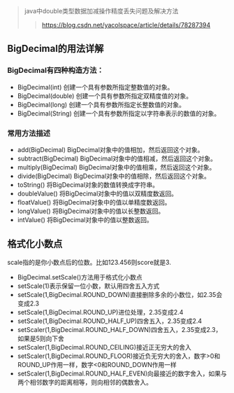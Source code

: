 > java中double类型数据加减操作精度丢失问题及解决方法
>> https://blog.csdn.net/yacolspace/article/details/78287394

## BigDecimal的用法详解
### BigDecimal有四种构造方法：
* BigDecimal(int)       创建一个具有参数所指定整数值的对象。
* BigDecimal(double) 创建一个具有参数所指定双精度值的对象。
* BigDecimal(long)    创建一个具有参数所指定长整数值的对象。
* BigDecimal(String) 创建一个具有参数所指定以字符串表示的数值的对象。
### 常用方法描述
* add(BigDecimal)        BigDecimal对象中的值相加，然后返回这个对象。
* subtract(BigDecimal) BigDecimal对象中的值相减，然后返回这个对象。
* multiply(BigDecimal)  BigDecimal对象中的值相乘，然后返回这个对象。
* divide(BigDecimal)     BigDecimal对象中的值相除，然后返回这个对象。
* toString()                将BigDecimal对象的数值转换成字符串。
* doubleValue()          将BigDecimal对象中的值以双精度数返回。
* floatValue()             将BigDecimal对象中的值以单精度数返回。
* longValue()             将BigDecimal对象中的值以长整数返回。
* intValue()               将BigDecimal对象中的值以整数返回。
## 格式化小数点
scale指的是你小数点后的位数。比如123.456则score就是3.
* BigDecimal.setScale()方法用于格式化小数点
* setScale(1)表示保留一位小数，默认用四舍五入方式 
* setScale(1,BigDecimal.ROUND_DOWN)直接删除多余的小数位，如2.35会变成2.3 
* setScale(1,BigDecimal.ROUND_UP)进位处理，2.35变成2.4 
* setScale(1,BigDecimal.ROUND_HALF_UP)四舍五入，2.35变成2.4
* setScaler(1,BigDecimal.ROUND_HALF_DOWN)四舍五入，2.35变成2.3，如果是5则向下舍
* setScaler(1,BigDecimal.ROUND_CEILING)接近正无穷大的舍入
* setScaler(1,BigDecimal.ROUND_FLOOR)接近负无穷大的舍入，数字>0和ROUND_UP作用一样，数字<0和ROUND_DOWN作用一样
* setScaler(1,BigDecimal.ROUND_HALF_EVEN)向最接近的数字舍入，如果与两个相邻数字的距离相等，则向相邻的偶数舍入。
